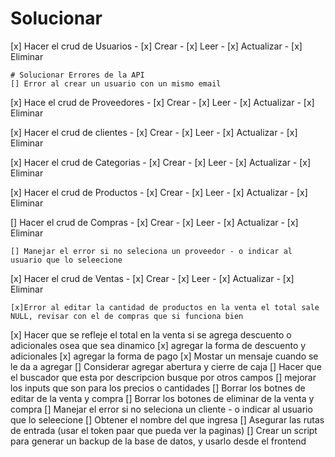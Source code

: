# Solucionar

[x] Hacer el crud de Usuarios - [x] Crear - [x] Leer - [x] Actualizar - [x] Eliminar

    # Solucionar Errores de la API
    [] Error al crear un usuario con un mismo email

[x] Hace el crud de Proveedores - [x] Crear - [x] Leer - [x] Actualizar - [x] Eliminar

[x] Hacer el crud de clientes - [x] Crear - [x] Leer - [x] Actualizar - [x] Eliminar

[x] Hacer el crud de Categorias - [x] Crear - [x] Leer - [x] Actualizar - [x] Eliminar

[x] Hacer el crud de Productos - [x] Crear - [x] Leer - [x] Actualizar - [x] Eliminar

[] Hacer el crud de Compras - [x] Crear - [x] Leer - [x] Actualizar - [x] Eliminar

    [] Manejar el error si no seleciona un proveedor - o indicar al usuario que lo seleecione

[x] Hacer el crud de Ventas - [x] Crear - [x] Leer - [x] Actualizar - [x] Eliminar

    [x]Error al editar la cantidad de productos en la venta el total sale NULL, revisar con el de compras que si funciona bien

[x] Hacer que se refleje el total en la venta si se agrega descuento o adicionales osea que sea dinamico
[x] agregar la forma de descuento y adicionales
[x] agregar la forma de pago
[x] Mostar un mensaje cuando se le da a agregar
[] Considerar agregar abertura y cierre de caja
[] Hacer que el buscador que esta por descripcion busque por otros campos
[] mejorar los inputs que son para los precios o cantidades
[] Borrar los botnes de editar de la venta y compra
[] Borrar los botones de eliminar de la venta y compra
[] Manejar el error si no seleciona un cliente - o indicar al usuario que lo seleecione
[] Obtener el nombre del que ingresa
[] Asegurar las rutas de entrada (usar el token paar que pueda ver la paginas)
[] Crear un script para generar un backup de la base de datos, y usarlo desde el frontend
